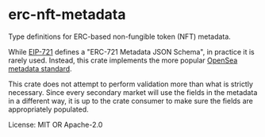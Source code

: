 # erc-nft-metadata

Type definitions for ERC-based non-fungible token (NFT) metadata.

While [EIP-721](https://eips.ethereum.org/EIPS/eip-721#specification) defines a "ERC-721 Metadata JSON Schema", in practice
it is rarely used. Instead, this crate implements the more popular [OpenSea metadata standard](https://docs.opensea.io/docs/metadata-standards).

This crate does not attempt to perform validation more than what is strictly necessary. Since every secondary
market will use the fields in the metadata in a different way, it is up to the crate consumer to make sure the fields are appropriately populated.

License: MIT OR Apache-2.0
